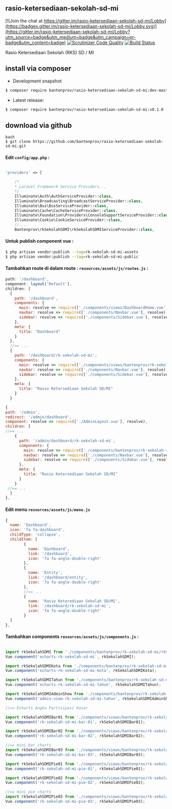 ## rasio-ketersediaan-sekolah-sd-mi

[![Join the chat at https://gitter.im/rasio-ketersediaan-sekolah-sd-mi/Lobby](https://badges.gitter.im/rasio-ketersediaan-sekolah-sd-mi/Lobby.svg)](https://gitter.im/rasio-ketersediaan-sekolah-sd-mi/Lobby?utm_source=badge&utm_medium=badge&utm_campaign=pr-badge&utm_content=badge)
[![Scrutinizer Code Quality](https://scrutinizer-ci.com/g/bantenprov/rasio-ketersediaan-sekolah-sd-mi/badges/quality-score.png?b=master)](https://scrutinizer-ci.com/g/bantenprov/rasio-ketersediaan-sekolah-sd-mi/?branch=master)
[![Build Status](https://scrutinizer-ci.com/g/bantenprov/rasio-ketersediaan-sekolah-sd-mi/badges/build.png?b=master)](https://scrutinizer-ci.com/g/bantenprov/rasio-ketersediaan-sekolah-sd-mi/build-status/master)

Rasio Ketersediaan Sekolah (RKS) SD / MI

## install via composer

- Development snapshot
```bash
$ composer require bantenprov/rasio-ketersediaan-sekolah-sd-mi:dev-master
```
- Latest release:

```bash
$ composer require bantenprov/rasio-ketersediaan-sekolah-sd-mi:v0.1.0
```

## download via github
~~~
bash
$ git clone https://github.com/bantenprov/rasio-ketersediaan-sekolah-sd-mi.git
~~~


#### Edit `config/app.php` :
```php

'providers' => [

    /*
    * Laravel Framework Service Providers...
    */
    Illuminate\Auth\AuthServiceProvider::class,
    Illuminate\Broadcasting\BroadcastServiceProvider::class,
    Illuminate\Bus\BusServiceProvider::class,
    Illuminate\Cache\CacheServiceProvider::class,
    Illuminate\Foundation\Providers\ConsoleSupportServiceProvider::class,
    Illuminate\Cookie\CookieServiceProvider::class,
    //....
    Bantenprov\rkSekolahSDMI\rkSekolahSDMIServiceProvider::class,

```

#### Untuk publish component vue :

```bash
$ php artisan vendor:publish --tag=rk-sekolah-sd-mi-assets
$ php artisan vendor:publish --tag=rk-sekolah-sd-mi-public
```
#### Tambahkan route di dalam route : `resources/assets/js/routes.js` :

```javascript
path: '/dashboard',
component: layout('Default'),
children: [
  {
    path: '/dashboard',
    components: {
      main: resolve => require(['./components/views/DashboardHome.vue'], resolve),
      navbar: resolve => require(['./components/Navbar.vue'], resolve),
      sidebar: resolve => require(['./components/Sidebar.vue'], resolve)
    },
    meta: {
      title: "Dashboard"
    }
  },
  //== ...
  {
    path: '/dashboard/rk-sekolah-sd-mi',
    components: {
      main: resolve => require(['./components/views/bantenprov/rk-sekolah-sd-mi/DashboardrkSekolahSDMI.vue'], resolve),
      navbar: resolve => require(['./components/Navbar.vue'], resolve),
      sidebar: resolve => require(['./components/Sidebar.vue'], resolve)
    },
    meta: {
      title: "Rasio Ketersediaan Sekolah SD/MI"
    }
  }
```

```javascript
{
path: '/admin',
redirect: '/admin/dashboard',
component: resolve => require(['./AdminLayout.vue'], resolve),
children: [
//== ...
    {
      path: '/admin/dashboard/rk-sekolah-sd-mi',
      components: {
        main: resolve => require(['./components/bantenprov/rk-sekolah-sd-mi/rkSekolahSDMIAdmin.show.vue'], resolve),
        navbar: resolve => require(['./components/Navbar.vue'], resolve),
        sidebar: resolve => require(['./components/Sidebar.vue'], resolve)
      },
      meta: {
        title: "Rasio Ketersediaan Sekolah SD/MI"
      }
    }
 //== ...   
  ]
},

```
#### Edit menu `resources/assets/js/menu.js`

```javascript
{
  name: 'Dashboard',
  icon: 'fa fa-dashboard',
  childType: 'collapse',
  childItem: [
        {
          name: 'Dashboard',
          link: '/dashboard',
          icon: 'fa fa-angle-double-right'
        },
        {
          name: 'Entity',
          link: '/dashboard/entity',
          icon: 'fa fa-angle-double-right'
        },
        //== ...
        {
          name: 'Rasio Keterediaan Sekolah SD/MI',
          link: '/dashboard/rk-sekolah-sd-mi',
          icon: 'fa fa-angle-double-right'
        }
  ]
},

```

#### Tambahkan components `resources/assets/js/components.js` :

```javascript

import rkSekolahSDMI from './components/bantenprov/rk-sekolah-sd-mi/rkSekolahSDMI.chart.vue';
Vue.component('echarts-rk-sekolah-sd-mi', rkSekolahSDMI);

import rkSekolahSDMIKota from './components/bantenprov/rk-sekolah-sd-mi/rkSekolahSDMIKota.chart.vue';
Vue.component('echarts-rk-sekolah-sd-mi-kota', rkSekolahSDMIKota);

import rkSekolahSDMITahun from './components/bantenprov/rk-sekolah-sd-mi/rkSekolahSDMITahun.chart.vue';
Vue.component('echarts-rk-sekolah-sd-mi-tahun', rkSekolahSDMITahun);

import rkSekolahSDMIAdminShow from './components/bantenprov/rk-sekolah-sd-mi/rkSekolahSDMIAdmin.show.vue';
Vue.component('admin-view-rk-sekolah-sd-mi-tahun', rkSekolahSDMIAdminShow);

//== Echarts Angka Partisipasi Kasar

import rkSekolahSDMIBar01 from './components/views/bantenprov/rk-sekolah-sd-mi/rkSekolahSDMIBar01.vue';
Vue.component('rk-sekolah-sd-mi-bar-01', rkSekolahSDMIBar01);

import rkSekolahSDMIBar02 from './components/views/bantenprov/rk-sekolah-sd-mi/rkSekolahSDMIBar02.vue';
Vue.component('rk-sekolah-sd-mi-bar-02', rkSekolahSDMIBar02);

//== mini bar charts
import rkSekolahSDMIBar03 from './components/views/bantenprov/rk-sekolah-sd-mi/rkSekolahSDMIBar03.vue';
Vue.component('rk-sekolah-sd-mi-bar-03', rkSekolahSDMIBar03);

import rkSekolahSDMIPie01 from './components/views/bantenprov/rk-sekolah-sd-mi/rkSekolahSDMIPie01.vue';
Vue.component('rk-sekolah-sd-mi-pie-01', rkSekolahSDMIPie01);

import rkSekolahSDMIPie02 from './components/views/bantenprov/rk-sekolah-sd-mi/rkSekolahSDMIPie02.vue';
Vue.component('rk-sekolah-sd-mi-pie-02', rkSekolahSDMIPie02);

//== mini pie charts
import rkSekolahSDMIPie03 from './components/views/bantenprov/rk-sekolah-sd-mi/rkSekolahSDMIPie03.vue';
Vue.component('rk-sekolah-sd-mi-pie-03', rkSekolahSDMIPie03);
```
